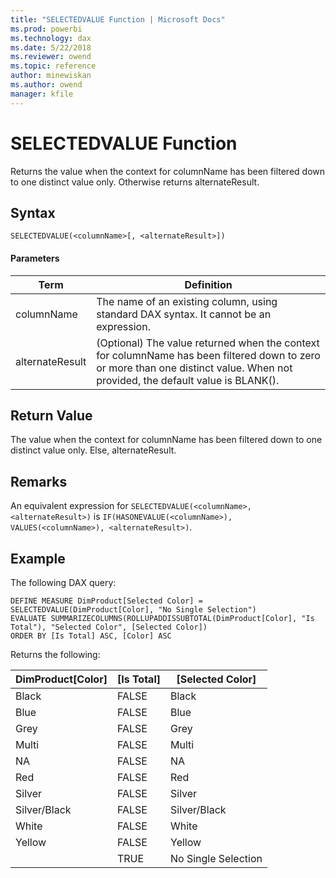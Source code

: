 ```yaml
---
title: "SELECTEDVALUE Function | Microsoft Docs"
ms.prod: powerbi 
ms.technology: dax
ms.date: 5/22/2018
ms.reviewer: owend
ms.topic: reference
author: minewiskan
ms.author: owend
manager: kfile
---
```

# SELECTEDVALUE Function
Returns the value when the context for columnName has been filtered down to one distinct value only. Otherwise returns alternateResult.  
  
## Syntax  
  
```dax
SELECTEDVALUE(<columnName>[, <alternateResult>])  
```
  
#### Parameters  
  
|Term|Definition|  
|----------|--------------|  
| columnName |The name of an existing column, using standard DAX syntax. It cannot be an expression. |  
| alternateResult |(Optional) The value returned when the context for columnName has been filtered down to zero or more than one distinct value. When not provided, the default value is BLANK().| 
 
## Return Value  
The value when the context for columnName has been filtered down to one distinct value only. Else, alternateResult. 
  
  
## Remarks  
An equivalent expression for `SELECTEDVALUE(<columnName>, <alternateResult>)` is `IF(HASONEVALUE(<columnName>), VALUES(<columnName>), <alternateResult>)`. 
  
## Example  
  
The following DAX query:

```dax
DEFINE MEASURE DimProduct[Selected Color] = SELECTEDVALUE(DimProduct[Color], "No Single Selection")
EVALUATE SUMMARIZECOLUMNS(ROLLUPADDISSUBTOTAL(DimProduct[Color], "Is Total"), "Selected Color", [Selected Color])
ORDER BY [Is Total] ASC, [Color] ASC
```

Returns the following:

DimProduct[Color]  |[Is Total]  |[Selected Color] 
---------|---------|---------|
Black     |  FALSE       |   Black      |
Blue     |   FALSE      |    Blue     |
Grey     |  FALSE       |   Grey      |
Multi     |   FALSE      |   Multi     | 
NA     |   FALSE      |      NA   |
Red     |  FALSE       |   Red     | 
Silver     |  FALSE       |  Silver   |      
Silver/Black     | FALSE        |   Silver/Black |     
White     |   FALSE      |  White       |
Yellow    | FALSE        |  Yellow       |
| | TRUE | No Single Selection| 


